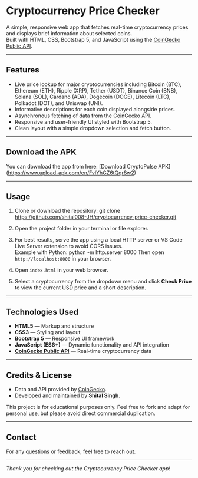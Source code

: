  # Cryptocurrency Price Checker

A simple, responsive web app that fetches real-time cryptocurrency prices and displays brief information about selected coins.  
Built with HTML, CSS, Bootstrap 5, and JavaScript using the [CoinGecko Public API](https://www.coingecko.com/en/api).

---

## Features

- Live price lookup for major cryptocurrencies including Bitcoin (BTC), Ethereum (ETH), Ripple (XRP), Tether (USDT), Binance Coin (BNB), Solana (SOL), Cardano (ADA), Dogecoin (DOGE), Litecoin (LTC), Polkadot (DOT), and Uniswap (UNI).  
- Informative descriptions for each coin displayed alongside prices.  
- Asynchronous fetching of data from the CoinGecko API.  
- Responsive and user-friendly UI styled with Bootstrap 5.  
- Clean layout with a simple dropdown selection and fetch button.

---
## Download the APK
You can download the app from here:
[Download CryptoPulse APK] (https://www.upload-apk.com/en/FvlYhGZ6tQqr8w2)

---

## Usage

1. Clone or download the repository:
git clone https://github.com/shital008-JH/cryptocurrency-price-checker.git

2. Open the project folder in your terminal or file explorer.

3. For best results, serve the app using a local HTTP server or VS Code Live Server extension to avoid CORS issues.  
Example with Python:
python -m http.server 8000
Then open `http://localhost:8000` in your browser.

4. Open `index.html` in your web browser.

5. Select a cryptocurrency from the dropdown menu and click **Check Price** to view the current USD price and a short description.

---

## Technologies Used

- **HTML5** — Markup and structure  
- **CSS3** — Styling and layout  
- **Bootstrap 5** — Responsive UI framework  
- **JavaScript (ES6+)** — Dynamic functionality and API integration  
- **[CoinGecko Public API](https://www.coingecko.com/en/api)** — Real-time cryptocurrency data

---

## Credits & License

- Data and API provided by [CoinGecko](https://www.coingecko.com/).  
- Developed and maintained by **Shital Singh**.

This project is for educational purposes only. Feel free to fork and adapt for personal use, but please avoid direct commercial duplication.

---

## Contact

For any questions or feedback, feel free to reach out.

---

*Thank you for checking out the Cryptocurrency Price Checker app!*

